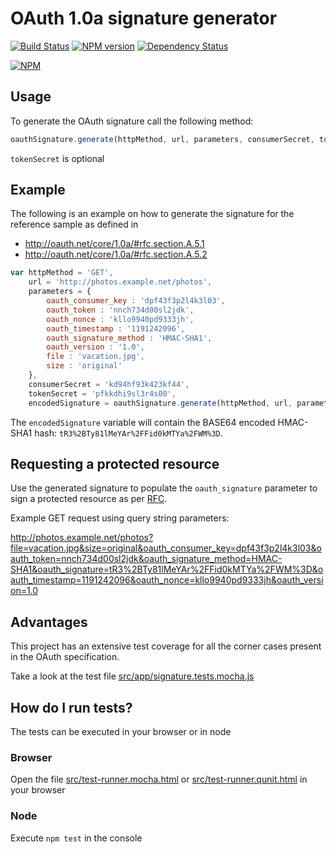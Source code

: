 # OAuth 1.0a signature generator

[![Build Status](https://travis-ci.org/bettiolo/oauth-signature-js.png?branch=master)](https://travis-ci.org/bettiolo/oauth-signature-js)
[![NPM version](https://badge.fury.io/js/oauth-signature.png)](http://badge.fury.io/js/oauth-signature)
[![Dependency Status](https://david-dm.org/bettiolo/oauth-signature-js.png?theme=shields.io)](https://david-dm.org/bettiolo/oauth-signature-js)

[![NPM](https://nodei.co/npm/oauth-signature.png?mini=true)](https://nodei.co/npm/oauth-signature/)

## Usage

To generate the OAuth signature call the following method:

```js
oauthSignature.generate(httpMethod, url, parameters, consumerSecret, tokenSecret)
```
`tokenSecret` is optional

## Example

The following is an example on how to generate the signature for the reference sample as defined in  
 - http://oauth.net/core/1.0a/#rfc.section.A.5.1 
 - http://oauth.net/core/1.0a/#rfc.section.A.5.2

```js
var httpMethod = 'GET',
	url = 'http://photos.example.net/photos',
	parameters = {
		oauth_consumer_key : 'dpf43f3p2l4k3l03',
		oauth_token : 'nnch734d00sl2jdk',
		oauth_nonce : 'kllo9940pd9333jh',
		oauth_timestamp : '1191242096',
		oauth_signature_method : 'HMAC-SHA1',
		oauth_version : '1.0',
		file : 'vacation.jpg',
		size : 'original'
	},
	consumerSecret = 'kd94hf93k423kf44',
	tokenSecret = 'pfkkdhi9sl3r4s00',
	encodedSignature = oauthSignature.generate(httpMethod, url, parameters, consumerSecret, tokenSecret);
```

The `encodedSignature` variable will contain the BASE64 encoded HMAC-SHA1 hash: `tR3%2BTy81lMeYAr%2FFid0kMTYa%2FWM%3D`.

## Requesting a protected resource

Use the generated signature to populate the `oauth_signature` parameter to sign a protected resource as per [RFC](http://oauth.net/core/1.0a/#rfc.section.A.5.3).

Example GET request using query string parameters:

http://photos.example.net/photos?file=vacation.jpg&size=original&oauth_consumer_key=dpf43f3p2l4k3l03&oauth_token=nnch734d00sl2jdk&oauth_signature_method=HMAC-SHA1&oauth_signature=tR3%2BTy81lMeYAr%2FFid0kMTYa%2FWM%3D&oauth_timestamp=1191242096&oauth_nonce=kllo9940pd9333jh&oauth_version=1.0

## Advantages

This project has an extensive test coverage for all the corner cases present in the OAuth specification.

Take a look at the test file [src/app/signature.tests.mocha.js](src/app/oauth-signature.tests.mocha.js)

## How do I run tests?

The tests can be executed in your browser or in node

### Browser

Open the file [src/test-runner.mocha.html](src/test-runner.mocha.html) or [src/test-runner.qunit.html](src/test-runner.qunit.html) in your browser

### Node

Execute `npm test` in the console
